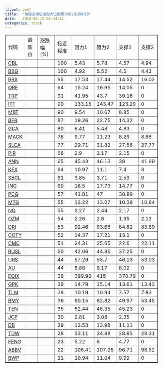 ```yaml
---
layout: post
title:  "触碰支撑位或阻力位股票分析20180615"
date:   2018-06-15 01:44:51
categories: stock
---
```

<script type="text/javascript">
var stockList = []
stockList.push('gb_cbl');
stockList.push('gb_bbg');
stockList.push('gb_brx');
stockList.push('gb_qre');
stockList.push('gb_trp');
stockList.push('gb_iff');
stockList.push('gb_mbt');
stockList.push('gb_bfr');
stockList.push('gb_gca');
stockList.push('gb_mack');
stockList.push('gb_slca');
stockList.push('gb_pir');
stockList.push('gb_ann');
stockList.push('gb_kfx');
stockList.push('gb_sbgl');
stockList.push('gb_ing');
stockList.push('gb_pcg');
stockList.push('gb_mtg');
stockList.push('gb_nq');
stockList.push('gb_ozm');
stockList.push('gb_dri');
stockList.push('gb_coty');
stockList.push('gb_cmc');
stockList.push('gb_rusl');
stockList.push('gb_urs');
stockList.push('gb_au');
stockList.push('gb_eqix');
stockList.push('gb_gpk');
stockList.push('gb_tlm');
stockList.push('gb_bmy');
stockList.push('gb_ten');
stockList.push('gb_jcp');
stockList.push('gb_db');
stockList.push('gb_tdw');
stockList.push('gb_feng');
stockList.push('gb_abbv');
stockList.push('gb_bwp');
</script>
<table border="1">
 <tr>
 <td>代码</td>
 <td>最新价</td>
 <td>涨跌幅(%)</td>
 <td>接近程度</td>
 <td>阻力1</td>
 <td>阻力2</td>
 <td>支撑1</td>
 <td>支撑2</td>
</tr>
  <tr id="cbl" class="red">
  <td><a href="http://stock.finance.sina.com.cn/usstock/quotes/CBL.html" target="_blank">CBL</a></td><td></td><td></td><td>100</td><td>5.43</td><td>5.78</td><td>4.57</td><td>4.94</td></tr>
  <tr id="bbg" class="red">
  <td><a href="http://stock.finance.sina.com.cn/usstock/quotes/BBG.html" target="_blank">BBG</a></td><td></td><td></td><td>100</td><td>4.92</td><td>5.52</td><td>4.5</td><td>4.43</td></tr>
  <tr id="brx" class="red">
  <td><a href="http://stock.finance.sina.com.cn/usstock/quotes/BRX.html" target="_blank">BRX</a></td><td></td><td></td><td>95</td><td>17.53</td><td>17.44</td><td>14.52</td><td>16.02</td></tr>
  <tr id="qre" class="red">
  <td><a href="http://stock.finance.sina.com.cn/usstock/quotes/QRE.html" target="_blank">QRE</a></td><td></td><td></td><td>94</td><td>15.24</td><td>16.99</td><td>14.05</td><td>0</td></tr>
  <tr id="trp" class="red">
  <td><a href="http://stock.finance.sina.com.cn/usstock/quotes/TRP.html" target="_blank">TRP</a></td><td></td><td></td><td>91</td><td>41.95</td><td>43.7</td><td>39.16</td><td>0</td></tr>
  <tr id="iff" class="green">
  <td><a href="http://stock.finance.sina.com.cn/usstock/quotes/IFF.html" target="_blank">IFF</a></td><td></td><td></td><td>90</td><td>133.15</td><td>143.47</td><td>123.29</td><td>0</td></tr>
  <tr id="mbt" class="red">
  <td><a href="http://stock.finance.sina.com.cn/usstock/quotes/MBT.html" target="_blank">MBT</a></td><td></td><td></td><td>90</td><td>9.54</td><td>10.67</td><td>8.85</td><td>0</td></tr>
  <tr id="bfr" class="green">
  <td><a href="http://stock.finance.sina.com.cn/usstock/quotes/BFR.html" target="_blank">BFR</a></td><td></td><td></td><td>87</td><td>19.26</td><td>22.75</td><td>14.32</td><td>0</td></tr>
  <tr id="gca" class="green">
  <td><a href="http://stock.finance.sina.com.cn/usstock/quotes/GCA.html" target="_blank">GCA</a></td><td></td><td></td><td>80</td><td>6.41</td><td>5.48</td><td>4.83</td><td>0</td></tr>
  <tr id="mack" class="green">
  <td><a href="http://stock.finance.sina.com.cn/usstock/quotes/MACK.html" target="_blank">MACK</a></td><td></td><td></td><td>78</td><td>9.77</td><td>11.23</td><td>8.29</td><td>8.88</td></tr>
  <tr id="slca" class="red">
  <td><a href="http://stock.finance.sina.com.cn/usstock/quotes/SLCA.html" target="_blank">SLCA</a></td><td></td><td></td><td>77</td><td>29.71</td><td>31.82</td><td>27.56</td><td>27.77</td></tr>
  <tr id="pir" class="red">
  <td><a href="http://stock.finance.sina.com.cn/usstock/quotes/PIR.html" target="_blank">PIR</a></td><td></td><td></td><td>66</td><td>2.9</td><td>3.17</td><td>2.15</td><td>0</td></tr>
  <tr id="ann" class="red">
  <td><a href="http://stock.finance.sina.com.cn/usstock/quotes/ANN.html" target="_blank">ANN</a></td><td></td><td></td><td>65</td><td>45.43</td><td>46.13</td><td>38</td><td>41.99</td></tr>
  <tr id="kfx" class="green">
  <td><a href="http://stock.finance.sina.com.cn/usstock/quotes/KFX.html" target="_blank">KFX</a></td><td></td><td></td><td>64</td><td>10.97</td><td>11.1</td><td>7.4</td><td>8</td></tr>
  <tr id="sbgl" class="green">
  <td><a href="http://stock.finance.sina.com.cn/usstock/quotes/SBGL.html" target="_blank">SBGL</a></td><td></td><td></td><td>61</td><td>3.85</td><td>3.71</td><td>2.53</td><td>0</td></tr>
  <tr id="ing" class="green">
  <td><a href="http://stock.finance.sina.com.cn/usstock/quotes/ING.html" target="_blank">ING</a></td><td></td><td></td><td>60</td><td>16.5</td><td>17.73</td><td>14.77</td><td>0</td></tr>
  <tr id="pcg" class="green">
  <td><a href="http://stock.finance.sina.com.cn/usstock/quotes/PCG.html" target="_blank">PCG</a></td><td></td><td></td><td>57</td><td>41.81</td><td>47</td><td>38.99</td><td>0</td></tr>
  <tr id="mtg" class="green">
  <td><a href="http://stock.finance.sina.com.cn/usstock/quotes/MTG.html" target="_blank">MTG</a></td><td></td><td></td><td>55</td><td>12.22</td><td>13.07</td><td>10.38</td><td>10.84</td></tr>
  <tr id="nq" class="green">
  <td><a href="http://stock.finance.sina.com.cn/usstock/quotes/NQ.html" target="_blank">NQ</a></td><td></td><td></td><td>55</td><td>3.27</td><td>2.44</td><td>2.17</td><td>0</td></tr>
  <tr id="ozm" class="green">
  <td><a href="http://stock.finance.sina.com.cn/usstock/quotes/OZM.html" target="_blank">OZM</a></td><td></td><td></td><td>54</td><td>2.26</td><td>2.6</td><td>1.95</td><td>2.12</td></tr>
  <tr id="dri" class="red">
  <td><a href="http://stock.finance.sina.com.cn/usstock/quotes/DRI.html" target="_blank">DRI</a></td><td></td><td></td><td>53</td><td>92.46</td><td>93.68</td><td>84.62</td><td>83.89</td></tr>
  <tr id="coty" class="red">
  <td><a href="http://stock.finance.sina.com.cn/usstock/quotes/COTY.html" target="_blank">COTY</a></td><td></td><td></td><td>52</td><td>14.37</td><td>17.21</td><td>13.1</td><td>0</td></tr>
  <tr id="cmc" class="red">
  <td><a href="http://stock.finance.sina.com.cn/usstock/quotes/CMC.html" target="_blank">CMC</a></td><td></td><td></td><td>51</td><td>24.31</td><td>25.65</td><td>22.6</td><td>22.11</td></tr>
  <tr id="rusl" class="red">
  <td><a href="http://stock.finance.sina.com.cn/usstock/quotes/RUSL.html" target="_blank">RUSL</a></td><td></td><td></td><td>50</td><td>42.06</td><td>44.85</td><td>37.25</td><td>0</td></tr>
  <tr id="urs" class="green">
  <td><a href="http://stock.finance.sina.com.cn/usstock/quotes/URS.html" target="_blank">URS</a></td><td></td><td></td><td>44</td><td>57.26</td><td>58.7</td><td>46.13</td><td>53.03</td></tr>
  <tr id="au" class="red">
  <td><a href="http://stock.finance.sina.com.cn/usstock/quotes/AU.html" target="_blank">AU</a></td><td></td><td></td><td>44</td><td>8.88</td><td>9.17</td><td>8.02</td><td>0</td></tr>
  <tr id="eqix" class="red">
  <td><a href="http://stock.finance.sina.com.cn/usstock/quotes/EQIX.html" target="_blank">EQIX</a></td><td></td><td></td><td>39</td><td>399.92</td><td>415</td><td>370.79</td><td>0</td></tr>
  <tr id="gpk" class="red">
  <td><a href="http://stock.finance.sina.com.cn/usstock/quotes/GPK.html" target="_blank">GPK</a></td><td></td><td></td><td>39</td><td>14.79</td><td>15.14</td><td>13.61</td><td>13.43</td></tr>
  <tr id="tlm" class="green">
  <td><a href="http://stock.finance.sina.com.cn/usstock/quotes/TLM.html" target="_blank">TLM</a></td><td></td><td></td><td>38</td><td>10.19</td><td>10.94</td><td>7.57</td><td>7.93</td></tr>
  <tr id="bmy" class="green">
  <td><a href="http://stock.finance.sina.com.cn/usstock/quotes/BMY.html" target="_blank">BMY</a></td><td></td><td></td><td>36</td><td>60.15</td><td>62.82</td><td>49.97</td><td>53.45</td></tr>
  <tr id="ten" class="green">
  <td><a href="http://stock.finance.sina.com.cn/usstock/quotes/TEN.html" target="_blank">TEN</a></td><td></td><td></td><td>35</td><td>52.44</td><td>48.35</td><td>45.23</td><td>0</td></tr>
  <tr id="jcp" class="red">
  <td><a href="http://stock.finance.sina.com.cn/usstock/quotes/JCP.html" target="_blank">JCP</a></td><td></td><td></td><td>30</td><td>2.81</td><td>3.08</td><td>2.35</td><td>0</td></tr>
  <tr id="db" class="green">
  <td><a href="http://stock.finance.sina.com.cn/usstock/quotes/DB.html" target="_blank">DB</a></td><td></td><td></td><td>29</td><td>13.53</td><td>13.98</td><td>11.11</td><td>0</td></tr>
  <tr id="tdw" class="green">
  <td><a href="http://stock.finance.sina.com.cn/usstock/quotes/TDW.html" target="_blank">TDW</a></td><td></td><td></td><td>28</td><td>33.11</td><td>34.88</td><td>28.85</td><td>29.31</td></tr>
  <tr id="feng" class="red">
  <td><a href="http://stock.finance.sina.com.cn/usstock/quotes/FENG.html" target="_blank">FENG</a></td><td></td><td></td><td>23</td><td>5.22</td><td>6</td><td>4.77</td><td>0</td></tr>
  <tr id="abbv" class="green">
  <td><a href="http://stock.finance.sina.com.cn/usstock/quotes/ABBV.html" target="_blank">ABBV</a></td><td></td><td></td><td>22</td><td>106.41</td><td>107.25</td><td>96.71</td><td>98.52</td></tr>
  <tr id="bwp" class="green">
  <td><a href="http://stock.finance.sina.com.cn/usstock/quotes/BWP.html" target="_blank">BWP</a></td><td></td><td></td><td>21</td><td>10.94</td><td>11.04</td><td>9.99</td><td>0</td></tr>
</table>
